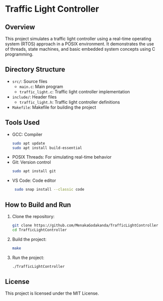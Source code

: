 # Traffic Light Controller

## Overview
This project simulates a traffic light controller using a real-time operating system (RTOS) approach in a POSIX environment. It demonstrates the use of threads, state machines, and basic embedded system concepts using C programming.

## Directory Structure
- `src/`: Source files
  - `main.c`: Main program
  - `traffic_light.c`: Traffic light controller implementation
- `include/`: Header files
  - `traffic_light.h`: Traffic light controller definitions
- `Makefile`: Makefile for building the project

## Tools Used
- GCC: Compiler
  ```sh
  sudo apt update
  sudo apt install build-essential
  ```
- POSIX Threads: For simulating real-time behavior
- Git: Version control
  ```sh
  sudo apt install git
  ```
- VS Code: Code editor
  ```sh
   sudo snap install --classic code
  ```

## How to Build and Run
1. Clone the repository:
    ```sh
    git clone https://github.com/MenakaGodakanda/TrafficLightController
    cd TrafficLightController
    ```
2. Build the project:
    ```sh
    make
    ```
3. Run the project:
    ```sh
    ./TrafficLightController
    ```

## License
This project is licensed under the MIT License.
